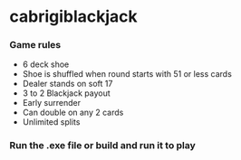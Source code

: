 # cabrigiblackjack

###  Game rules
* 6 deck shoe
* Shoe is shuffled when round starts with 51 or less cards
* Dealer stands on soft 17
* 3 to 2 Blackjack payout
* Early surrender
* Can double on any 2 cards
* Unlimited splits

###  Run the .exe file or build and run it to play
